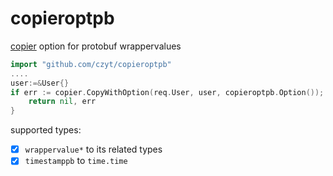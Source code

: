 # copieroptpb
[copier](https://github.com/jinzhu/copier) option for protobuf wrappervalues
```go
import "github.com/czyt/copieroptpb"
....
user:=&User{}
if err := copier.CopyWithOption(req.User, user, copieroptpb.Option()); err != nil {
    return nil, err
}
```
supported types:
+ [x] `wrappervalue*` to its related types
+ [x] `timestamppb` to `time.time`
